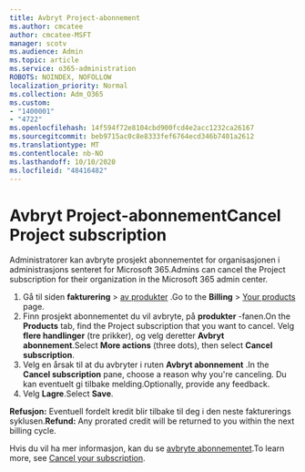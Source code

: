 ```yaml
---
title: Avbryt Project-abonnement
ms.author: cmcatee
author: cmcatee-MSFT
manager: scotv
ms.audience: Admin
ms.topic: article
ms.service: o365-administration
ROBOTS: NOINDEX, NOFOLLOW
localization_priority: Normal
ms.collection: Adm_O365
ms.custom:
- "1400001"
- "4722"
ms.openlocfilehash: 14f594f72e8104cbd900fcd4e2acc1232ca26167
ms.sourcegitcommit: beb9715ac0c8e8333fef6764ecd346b7401a2612
ms.translationtype: MT
ms.contentlocale: nb-NO
ms.lasthandoff: 10/10/2020
ms.locfileid: "48416482"
---
```

# <a name="cancel-project-subscription"></a><span data-ttu-id="925da-102">Avbryt Project-abonnement</span><span class="sxs-lookup"><span data-stu-id="925da-102">Cancel Project subscription</span></span>

<span data-ttu-id="925da-103">Administratorer kan avbryte prosjekt abonnementet for organisasjonen i administrasjons senteret for Microsoft 365.</span><span class="sxs-lookup"><span data-stu-id="925da-103">Admins can cancel the Project subscription for their organization in the Microsoft 365 admin center.</span></span>

1. <span data-ttu-id="925da-104">Gå til siden **fakturering** \> [av produkter](https://go.microsoft.com/fwlink/p/?linkid=842054) .</span><span class="sxs-lookup"><span data-stu-id="925da-104">Go to the **Billing** \> [Your products](https://go.microsoft.com/fwlink/p/?linkid=842054) page.</span></span>
2. <span data-ttu-id="925da-105">Finn prosjekt abonnementet du vil avbryte, på **produkter** -fanen.</span><span class="sxs-lookup"><span data-stu-id="925da-105">On the **Products** tab, find the Project subscription that you want to cancel.</span></span> <span data-ttu-id="925da-106">Velg **flere handlinger** (tre prikker), og velg deretter **Avbryt abonnement**.</span><span class="sxs-lookup"><span data-stu-id="925da-106">Select **More actions** (three dots), then select **Cancel subscription**.</span></span>
3. <span data-ttu-id="925da-107">Velg en årsak til at du avbryter i ruten **Avbryt abonnement** .</span><span class="sxs-lookup"><span data-stu-id="925da-107">In the **Cancel subscription** pane, choose a reason why you're canceling.</span></span> <span data-ttu-id="925da-108">Du kan eventuelt gi tilbake melding.</span><span class="sxs-lookup"><span data-stu-id="925da-108">Optionally, provide any feedback.</span></span>
4. <span data-ttu-id="925da-109">Velg **Lagre**.</span><span class="sxs-lookup"><span data-stu-id="925da-109">Select **Save**.</span></span>

<span data-ttu-id="925da-110">**Refusjon:** Eventuell fordelt kredit blir tilbake til deg i den neste fakturerings syklusen.</span><span class="sxs-lookup"><span data-stu-id="925da-110">**Refund:** Any prorated credit will be returned to you within the next billing cycle.</span></span>

<span data-ttu-id="925da-111">Hvis du vil ha mer informasjon, kan du se [avbryte abonnementet](https://docs.microsoft.com/microsoft-365/commerce/subscriptions/cancel-your-subscription).</span><span class="sxs-lookup"><span data-stu-id="925da-111">To learn more, see [Cancel your subscription](https://docs.microsoft.com/microsoft-365/commerce/subscriptions/cancel-your-subscription).</span></span>